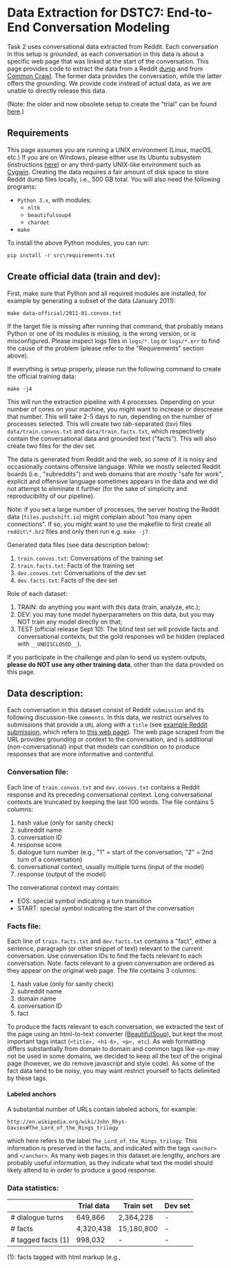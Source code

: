 # Data Extraction for DSTC7: End-to-End Conversation Modeling 

Task 2 uses conversational data extracted from Reddit. Each conversation in this setup is _grounded_, as each conversation in this data is about a specific web page that was linked at the start of the conversation. This page provides code to extract the data from a Reddit [dump](http://files.pushshift.io/reddit/comments/) and from [Common Crawl](http://commoncrawl.org/). The former data provides the conversation, while the latter offers the grounding. We provide code instead of actual data, as we are unable to directly release this data.

(Note: the older and now obsolete setup to create the "trial" can be found [here](https://github.com/DSTC-MSR/DSTC7-End-to-End-Conversation-Modeling/tree/master/data_extraction/trial).)

## Requirements

This page assumes you are running a UNIX environment (Linux, macOS, etc.) If you are on Windows, please either use its Ubuntu subsystem (instructions [here](https://docs.microsoft.com/en-us/windows/wsl/install-win10)) or any third-party UNIX-like environment such as [Cygwin](https://www.cygwin.com/). Creating the data requires a fair amount of disk space to store Reddit dump files locally, i.e., 500 GB total. You will also need the following programs:

* `Python 3.x`, with modules:
   * `nltk`
   * `beautifulsoup4`
   * `chardet`
* `make`

To install the above Python modules, you can run:

```pip install -r src\requirements.txt```

## Create official data (train and dev):

First, make sure that Python and all required modules are installed, for example by generating a subset of the data (January 2011):

```make data-official/2011-01.convos.txt```

If the target file is missing after running that command, that probably means Python or one of its modules is missing, is the wrong version, or is misconfigured. Please inspect logs files in `logs/*.log` or `logs/*.err` to find the cause of the problem (please refer to the "Requirements" section above). 

If everything is setup properly, please run the following command to create the official training data:

```make -j4```

This will run the extraction pipeline with 4 processes. Depending on your number of cores on your machine, you might want to increase or descrease that number. This will take 2-5 days to run, depending on the number of processes selected. This will create two tab-separated (tsv) files `data/train.convos.txt` and `data/train.facts.txt`, which respectively contain the conversational data and grounded text ("facts"). This will also create two files for the dev set.

The data is generated from Reddit and the web, so some of it is noisy and occasionally contains offensive language. While we mostly selected Reddit boards (i.e., "subreddits") and web domains that are mostly "safe for work", explicit and offensive language sometimes appears in the data and we did not attempt to eliminate it further (for the sake of simplicity and reproducibility of our pipeline).

Note: if you set a large number of processes, the server hosting the Reddit data (`files.pushshift.io`) might complain about "too many open connections". If so, you might want to use the makefile to first create all `reddit\*.bz2` files and only then run e.g. `make -j7`.

Generated data files (see data description below):
1. `train.convos.txt`: Conversations of the training set
2. `train.facts.txt`: Facts of the training set
3. `dev.convos.txt`: Conversations of the dev set
4. `dev.facts.txt`: Facts of the dev set

Role of each dataset:
1. TRAIN: do anything you want with this data (train, analyze, etc.);
2. DEV: you may tune model hyperparameters on this data, but you may NOT train any model directly on that;
3. TEST (official release Sept 10): The blind test set will provide facts and conversational contexts, but the gold responses will be hidden (replaced with `__UNDISCLOSED__`). 

If you participate in the challenge and plan to send us system outputs, **please do NOT use any other training data**, other than the data provided on this page.

## Data description:

Each conversation in this dataset consist of Reddit `submission` and its following discussion-like `comments`. In this data, we restrict ourselves to submissions that provide a `URL` along with a `title` (see [example Reddit submission](https://www.reddit.com/r/todayilearned/comments/f2ruz/til_a_woman_fell_30000_feet_from_an_airplane_and/), which refers to [this web page](https://en.wikipedia.org/wiki/Vesna_Vulovi%C4%87)). The web page scraped from the URL provides grounding or context to the conversation, and is additional (non-conversational) input that models can condition on to produce responses that are more informative and contentful. 

### Conversation file:

Each line of `train.convos.txt` and `dev.convos.txt` contains a Reddit response and its preceding conversational context. Long conversational contexts are truncated by keeping the last 100 words. The file contains 5 columns:

1. hash value (only for sanity check)
2. subreddit name
3. conversation ID
4. response score
5. dialogue turn number (e.g., "1" = start of the conversation, "2" = 2nd turn of a conversation)
6. conversational context, usually multiple turns (input of the model)
7. response (output of the model)

The converational context may contain:
* EOS: special symbol indicating a turn transition
* START: special symbol indicating the start of the conversation

### Facts file:

Each line of `train.facts.txt` and `dev.facts.txt` contains a "fact", either a sentence, paragraph (or other snippet of text) relevant to the current conversation. Use conversation IDs to find the facts relevant to each conversation. Note: facts relevant to a given conversation are ordered as they appear on the original web page. The file contains 3 columns:

1. hash value (only for sanity check)
2. subreddit name
3. domain name
4. conversation ID
5. fact

To produce the facts relevant to each conversation, we extracted the text of the page using an html-to-text converter ([BeautifulSoup](https://www.crummy.com/software/BeautifulSoup/)), but kept the most important tags intact (`<title>, <h1-6>, <p>, etc`). As web formatting differs substantially from domain to domain and common tags like `<p>` may not be used in some domains, we decided to keep all the text of the original page (however, we do remove javascript and style code). As some of the fact data tend to be noisy, you may want restrict yourself to facts delimited by these tags.


#### Labeled anchors

A substantial number of URLs contain labeled achors, for example:

```http://en.wikipedia.org/wiki/John_Rhys-Davies#The_Lord_of_the_Rings_trilogy```

which here refers to the label `The_Lord_of_the_Rings_trilogy`. This information is preserved in the facts, and indicated with the tags `<anchor>` and `</anchor>`. As many web pages in this dataset are lengthy, anchors are probably useful information, as they indicate what text the model should likely attend to in order to produce a good response.

### Data statistics:

|                   | Trial data    |   Train set | Dev set |
| ----              | ----          |   ----      | ----    |
|# dialogue turns   |   649,866     |   2,364,228 | -       |
|# facts            | 4,320,438     |  15,180,800 | -       |
|# tagged facts (1) |   998,032     |   -         | -       |

(1): facts tagged with html markup (e.g., <title>) and therefore potentially important.

### Sample data:

#### Sample conversation turn (from train.convos.txt):

```<hash> \t todayilearned \t f2ruz \t 145 \t 2 \t START EOS til a woman fell 30,000 feet from an airplane and survived . \t the page states that a 2009 report found the plane only fell several hundred meters .```

Maps to:

1. hash value: ...
2. subreddit name: `TodayILearned`
3. conversation ID: `f2ruz`
4. response score: `145`
5. dialogue turn number: `2`
6. conversational context: `START EOS til a woman fell 30,000 feet from an airplane and survived .`
7. response: `the page states that a 2009 report found the plane only fell several hundred meters .`

#### Sample fact (from train.facts.txt):

```<hash> \t todayilearned \t en.wikipedia.org \t f2ruz \t <p> four years later , peter hornung-andersen and pavel theiner , two prague-based journalists , claimed that flight 367 had been mistaken for an enemy aircraft and shot down by the czechoslovak air force at an altitude of 800 metres ( 2,600 ft ) . </p>```

Maps to:
1. hash value: ...
2. subreddit name: `TodayILearned`
3. domain name: `en.wikipedia.org`
4. conversation ID: `f2ruz`
5. fact: `<p> four years later , peter hornung-andersen and pavel theiner , two prague-based journalists , claimed that flight 367 had been mistaken for an enemy aircraft and shot down by the czechoslovak air force at an altitude of 800 metres ( 2,600 ft ) . </p>`
